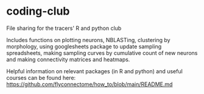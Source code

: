 # coding-club
File sharing for the tracers' R and python club

Includes functions on plotting neurons, NBLASTing, clustering by morphology,
using googlesheets package to update sampling spreadsheets, making sampling curves by cumulative count of new neurons
and making connectivity matrices and heatmaps.

Helpful information on relevant packages (in R and python) and useful courses can be found here: https://github.com/flyconnectome/how_to/blob/main/README.md 
